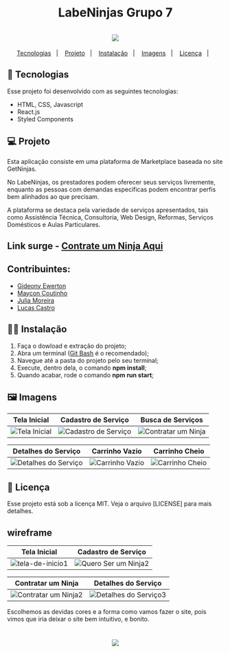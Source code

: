 <h1 align="center">LabeNinjas Grupo 7<br/><br/>
<img src="https://user-images.githubusercontent.com/35054595/176959466-b0c469ee-677c-421b-92bb-c0347e108d97.png"/> 
</h1>

<p align="center">
  <a href="#Tecnologias">Tecnologias</a>&nbsp;&nbsp;&nbsp;|&nbsp;&nbsp;&nbsp;
   <a href="#Projeto">Projeto</a>&nbsp;&nbsp;&nbsp;|&nbsp;&nbsp;&nbsp;
  <a href="#Instalação">Instalação</a>&nbsp;&nbsp;&nbsp;|&nbsp;&nbsp;&nbsp;
  <a href="#Imagens">Imagens</a>&nbsp;&nbsp;&nbsp;|&nbsp;&nbsp;&nbsp;
  <a href="#Licença">Licença</a>&nbsp;&nbsp;&nbsp;|&nbsp;&nbsp;&nbsp;
</p>


## 🚀 Tecnologias 

Esse projeto foi desenvolvido com as seguintes tecnologias:

- HTML, CSS, Javascript
- React.js
- Styled Components


## 💻 Projeto
   Esta aplicação consiste em uma plataforma de Marketplace baseada no site GetNinjas.

   No LabeNinjas, os prestadores podem oferecer seus serviços livremente, enquanto as pessoas com demandas específicas podem encontrar perfis bem alinhados ao que precisam.

   A plataforma se destaca pela variedade de serviços apresentados, tais como Assistência Técnica, Consultoria, Web Design, Reformas, Serviços Domésticos e Aulas Particulares.
   

## Link surge - [Contrate um Ninja Aqui](https://tawdry-plane.surge.sh/)


## Contribuintes:
* [Gideony Ewerton](https://www.linkedin.com/in/gideonyewerton/)
* [Maycon Coutinho](https://www.linkedin.com/in/maycon-coutinho/)
* [Julia Moreira](https://www.linkedin.com/in/julia-moreira-3885271b3/)
* [Lucas Castro](https://www.linkedin.com/in/lucastelescastro/)
  

## 👨‍💻 Instalação

1. Faça o dowload e extração do projeto;
2. Abra um terminal ([Git Bash](https://git-scm.com/) é o recomendado);
3. Navegue até a pasta do projeto pelo seu terminal;
4. Execute, dentro dela, o comando **npm install**;
5. Quando acabar, rode o comando **npm run start**;


## 🖼️ Imagens

| Tela Inicial  | Cadastro de Serviço | Busca de Serviços | 
|---|---|---|
| ![Tela Inicial](https://user-images.githubusercontent.com/35054595/176956901-7b6a7313-edea-4ed4-90a8-fe16cb4feb78.png) | ![Cadastro de Serviço](https://user-images.githubusercontent.com/35054595/176957052-e844deaa-b52d-4fbf-b0b0-c6b68a58656d.png) | ![Contratar um Ninja](https://user-images.githubusercontent.com/35054595/176957148-7575aa31-1566-4d1f-839e-0d4119d4182a.png) | 

| Detalhes do Serviço  | Carrinho Vazio | Carrinho Cheio | 
|---|---|---|
| ![Detalhes do Serviço](https://user-images.githubusercontent.com/35054595/176957526-241042f6-0207-4523-94c3-3ae86f54c0c8.png) | ![Carrinho Vazio](https://user-images.githubusercontent.com/35054595/176957595-b8a8ba48-89d5-4910-bc0b-d7610201833c.png) | ![Carrinho Cheio](https://user-images.githubusercontent.com/35054595/176957586-e391a83d-47bc-4ef2-91eb-2dcbfca55ccd.png) | 


## 📝 Licença

Esse projeto está sob a licença MIT. Veja o arquivo [LICENSE] para mais detalhes.


## wireframe
 Tela Inicial  | Cadastro de Serviço |
|---|---|
![tela-de-inicio1](https://user-images.githubusercontent.com/35054595/176958756-4831ece2-de03-4484-a53e-f5c8f4e77d38.png) | ![Quero Ser um Ninja2](https://user-images.githubusercontent.com/35054595/176958886-db318293-55d4-438f-94d9-da897cd31144.png)

| Contratar um Ninja  | Detalhes do Serviço |
|---|---|
![Contratar um Ninja2](https://user-images.githubusercontent.com/35054595/176959092-f3fc697e-d903-4089-8ccd-d973dffd6506.png) | ![Detalhes do Serviço3](https://user-images.githubusercontent.com/35054595/176959115-797f703a-a0c5-4cbe-84b8-47d77d2d58b0.png)



Escolhemos as devidas cores e a forma como vamos fazer o site,
pois vimos  que iria deixar o site bem intuitivo, e bonito.


<h1 align="center">
<img src="https://user-images.githubusercontent.com/35054595/176959567-d862582a-3222-4f18-bafa-631204220977.png"/> 
</h1>
